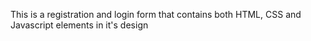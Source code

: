 This is a registration and login form that contains both HTML, CSS and Javascript elements in it's design
